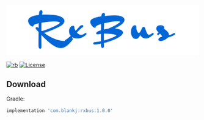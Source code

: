 ![logo][logo]

[![rb][rbsvg]][rb] [![License][licensesvg]][license]


## Download

Gradle:
```groovy
implementation 'com.blankj:rxbus:1.0.0'
```

[logo]: https://raw.githubusercontent.com/Blankj/RxBus/master/art/logo.png

[rbsvg]: https://img.shields.io/badge/RxBus-v1.0.0-brightgreen.svg
[rb]: https://github.com/Blankj/RxBus

[licensesvg]: https://img.shields.io/badge/License-Apache--2.0-brightgreen.svg
[license]: https://github.com/Blankj/RxBus/blob/master/LICENSE